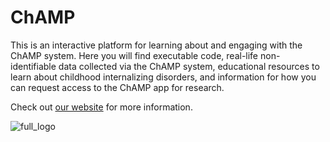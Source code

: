 # ChAMP

This is an interactive platform for learning about and engaging with the ChAMP system. Here you will find executable code, real-life non-identifiable data collected via the ChAMP system, educational resources to learn about childhood internalizing disorders, and information for how you can request access to the ChAMP app for research.


Check out [our website](https://jupyterbook.org) for more information.

![full_logo](full_logo.png)

```{tableofcontents}
```
